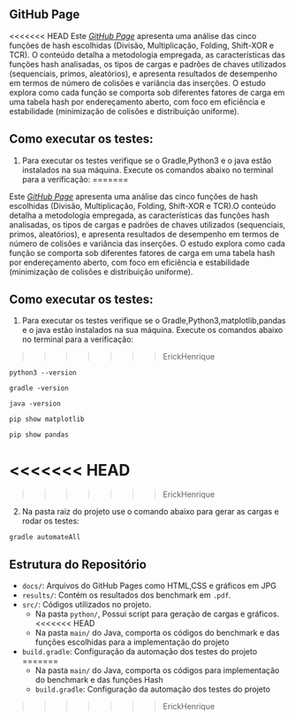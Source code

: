 ## GitHub Page
<<<<<<< HEAD
Este [_GitHub Page_](https://erikalvesalmeida.github.io/hashing-analysis/ ) apresenta uma análise das cinco funções de hash escolhidas (Divisão, Multiplicação, Folding, Shift-XOR e TCR). O conteúdo detalha a metodologia empregada, as características das funções hash analisadas, os tipos de cargas e padrões de chaves utilizados (sequenciais, primos, aleatórios), e apresenta resultados de desempenho em termos de número de colisões e variância das inserções. O estudo explora como cada função se comporta sob diferentes fatores de carga em uma tabela hash por endereçamento aberto, com foco em eficiência e estabilidade (minimização de colisões e distribuição uniforme).


## Como executar os testes:
1. Para executar os testes verifique se o Gradle,Python3 e o java estão instalados na sua máquina. Execute os comandos abaixo no terminal para a verificação:
=======

Este [_GitHub Page_](https://erikalvesalmeida.github.io/hashing-analysis/ ) apresenta uma análise das cinco funções de hash escolhidas (Divisão, Multiplicação, Folding, Shift-XOR e TCR).O conteúdo detalha a metodologia empregada, as características das funções hash analisadas, os tipos de cargas e padrões de chaves utilizados (sequenciais, primos, aleatórios), e apresenta resultados de desempenho em termos de número de colisões e variância das inserções. O estudo explora como cada função se comporta sob diferentes fatores de carga em uma tabela hash por endereçamento aberto, com foco em eficiência e estabilidade (minimização de colisões e distribuição uniforme).

## Como executar os testes:
1. Para executar os testes verifique se o Gradle,Python3,matplotlib,pandas e o java estão instalados na sua máquina. Execute os comandos abaixo no terminal para a verificação:
>>>>>>> ErickHenrique
```
python3 --version
```
```
gradle -version
```
```
java -version
```
```
pip show matplotlib
```
```
pip show pandas
```

<<<<<<< HEAD
=======

>>>>>>> ErickHenrique
2. Na pasta raiz do projeto use o comando abaixo para gerar as cargas e rodar os testes:
```
gradle automateAll
```
## Estrutura do Repositório

- `docs/`:  Arquivos do GitHub Pages como HTML,CSS e gráficos em JPG
- `results/`: Contém os resultados dos benchmark em `.pdf`.
- `src/`: Códigos utilizados no projeto.  
  - Na pasta `python/`, Possui script para geração de cargas e gráficos.
<<<<<<< HEAD
  - Na pasta `main/` do Java, comporta os códigos do benchmark e das funções escolhidas para a implementação do projeto
- `build.gradle`: Configuração da automação dos testes do projeto  
=======
  - Na pasta `main/` do Java, comporta os códigos para implementação do benchmark e das funções Hash 
  - `build.gradle`: Configuração da automação dos testes do projeto  
>>>>>>> ErickHenrique
